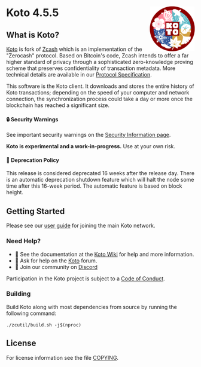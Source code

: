 Koto 4.5.5
<img align="right" width="120" height="120" src="doc/imgs/logo.png">
===========

What is Koto?
--------------

[Koto](https://ko-to.org/) is fork of [Zcash](https://z.cash/) which is an implementation of the "Zerocash" protocol.
Based on Bitcoin's code, Zcash intends to offer a far higher standard of privacy
through a sophisticated zero-knowledge proving scheme that preserves
confidentiality of transaction metadata. More technical details are available
in our [Protocol Specification](https://zips.z.cash/protocol/protocol.pdf).

This software is the Koto client. It downloads and stores the entire history
of Koto transactions; depending on the speed of your computer and network
connection, the synchronization process could take a day or more once the
blockchain has reached a significant size.

<!--
<p align="center">
  <img src="doc/imgs/zcashd_screen.gif" height="500">
</p>
-->

#### :lock: Security Warnings

See important security warnings on the
[Security Information page](https://z.cash/support/security/).

**Koto is experimental and a work-in-progress.** Use at your own risk.

####  :ledger: Deprecation Policy

This release is considered deprecated 16 weeks after the release day. There
is an automatic deprecation shutdown feature which will halt the node some
time after this 16-week period. The automatic feature is based on block
height.

## Getting Started

Please see our [user guide](https://github.com/KotoDevelopers/docs/wiki) for joining the main Koto network.

### Need Help?

* :blue_book: See the documentation at the [Koto Wiki](https://github.com/KotoDevelopers/docs/wiki)
  for help and more information.
* :incoming_envelope: Ask for help on the [Koto](https://discourse.ko-to.org/) forum.
* :speech_balloon: Join our community on [Discord](https://discord.gg/HmsTDww)

Participation in the Koto project is subject to a
[Code of Conduct](code_of_conduct.md).

### Building

Build Koto along with most dependencies from source by running the following command:

```
./zcutil/build.sh -j$(nproc)
```

License
-------

For license information see the file [COPYING](COPYING).
